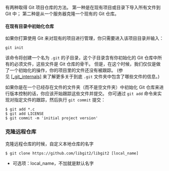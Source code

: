 有两种取得 Git 项目仓库的方法。 第一种是在现有项目或目录下导入所有文件到 Git 中； 第二种是从一个服务器克隆一个现有的 Git 仓库。
#### 在现有目录中初始化仓库
如果你打算使用 Git 来对现有的项目进行管理，你只需要进入该项目目录并输入：
```console
git init
```
该命令将创建一个名为 `.git` 的子目录，这个子目录含有你初始化的 Git 仓库中所有的必须文件，这些文件是 Git 仓库的骨干。 但是，在这个时候，我们仅仅是做了一个初始化的操作，你的项目里的文件还没有被跟踪。 (参见 [[_git_internals]](https://bingohuang.gitbooks.io/progit2/content/02-git-basics/sections/getting-a-repository.html#_git_internals) 来了解更多关于到底 `.git` 文件夹中包含了哪些文件的信息。)

如果你是在一个已经存在文件的文件夹（而不是空文件夹）中初始化 Git 仓库来进行版本控制的话，你应该开始跟踪这些文件并提交。 你可通过 `git add` 命令来实现对指定文件的跟踪，然后执行 `git commit` 提交：
```console
$ git add *.c
$ git add LICENSE
$ git commit -m 'initial project version'
```
### 克隆远程仓库
克隆远程仓库的时候，自定义本地仓库的名字

```console
$ git clone https://github.com/libgit2/libgit2 [local_name]
```
- 可选项：local_name，不加就是默认名字